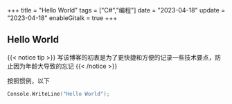 +++
title = "Hello World"
tags = ["C#","编程"]
date = "2023-04-18"
update = "2023-04-18"
enableGitalk = true
+++

## Hello World

{{< notice tip >}}
写该博客的初衷是为了更快捷和方便的记录一些技术要点，防止因为年龄大导致的忘记
{{< /notice >}}





按照惯例，以下

```c sharp
Console.WriteLine("Hello World");
```